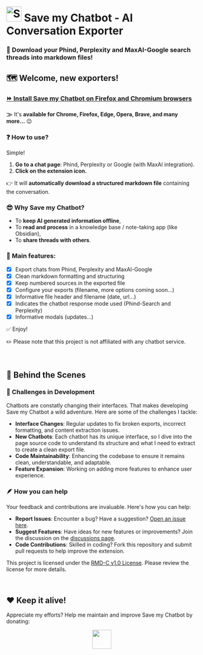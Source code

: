 # <img alt="SaveMyChatbot logo" src="./src/files/icons/icon-128.png" style="width:40px"> Save my Chatbot - AI Conversation Exporter
### 🚀 Download your Phind, Perplexity and MaxAI-Google search threads into markdown files!

## 🗺️ Welcome, new exporters!

<h3>
  <a href="https://save.hugocollin.com/get">⏩ Install Save my Chatbot on Firefox and Chromium browsers</a>
</h3>

&#x2A20; It's **available for Chrome, Firefox, Edge, Opera, Brave, and many more...** 😉

### ❓ How to use?
Simple!
1. **Go to a chat page**: Phind, Perplexity or Google (with MaxAI integration).
2. **Click on the extension icon.**

👉 It will **automatically download a structured markdown file** containing the conversation.

### 😎 Why Save my Chatbot?
- To **keep AI generated information offline**,
- To **read and process** in a knowledge base / note-taking app (like Obsidian),
- To **share threads with others**.

### 🎯 Main features:
- [x] Export chats from Phind, Perplexity and MaxAI-Google
- [x] Clean markdown formatting and structuring
- [x] Keep numbered sources in the exported file
- [x] Configure your exports (filename, more options coming soon...)
- [x] Informative file header and filename (date, url...)
- [x] Indicates the chatbot response mode used (Phind-Search and Perplexity)
- [x] Informative modals (updates...)

✅ Enjoy!

✏️ Please note that this project is not affiliated with any chatbot service.

<br>

## 🚀 Behind the Scenes

### 🤯 Challenges in Development
Chatbots are constatly changing their interfaces. That makes developing Save my Chatbot a wild adventure. Here are some of the challenges I tackle:
- **Interface Changes**: Regular updates to fix broken exports, incorrect formatting, and content extraction issues.
- **New Chatbots**: Each chatbot has its unique interface, so I dive into the page source code to understand its structure and what I need to extract to create a clean export file.
- **Code Maintainability**: Enhancing the codebase to ensure it remains clean, understandable, and adaptable.
- **Feature Expansion**: Working on adding more features to enhance user experience.

### 🪶 How you can help
Your feedback and contributions are invaluable. Here's how you can help:
- **Report Issues**: Encounter a bug? Have a suggestion? [Open an issue here](https://github.com/Hugo-COLLIN/SaveMyPhind-conversation-exporter/issues).
- **Suggest Features**: Have ideas for new features or improvements? Join the discussion on the [discussions page](https://github.com/Hugo-COLLIN/SaveMyPhind-conversation-exporter/discussions).
- **Code Contributions**: Skilled in coding? Fork this repository and submit pull requests to help improve the extension.

This project is licensed under the [RMD-C v1.0 License](LICENSE.txt). Please review the license for more details.

<br>


## ❤️ Keep it alive!
Appreciate my efforts? Help me maintain and improve Save my Chatbot by donating:
<div align="center">
    <a href="https://save.hugocollin.com/support" target="_blank"><img src="https://img.shields.io/badge/PayPal-00457C?style=for-the-badge&logo=paypal&logoColor=white" height="50px"/></a> 
</div>

<!--
## ⬇️ How to install? (detailed)
### Quick install (automatic updates)
Simply go to the store and click on the installation button:
#### [⏩ Install Save my Chatbot on Chrome, Edge, Opera, Brave and other Chromium browsers...](https://chrome.google.com/webstore/detail/agklnagmfeooogcppjccdnoallkhgkod)
#### [⏩ Install Save my Chatbot on Firefox](https://addons.mozilla.org/fr/firefox/addon/save-my-phind)

### Manual install and updates
You can also install it manually following these steps:
- Chromium browsers:
1. On GitHub, click on Releases (in the right side menu), go on the latest version and download the `save-my-phind_x.y.z.crx` file.
2. Go on `chrome://extensions` (or `[yourChromiumBasedBrowser]://extensions`), then enable "Developer mode" (toggle on the top right) and reload the page.
3. Drag and drop the .crx file on the page, then click on "Add extension" in the appearing popup window.

- Firefox:
1. On GitHub, click on Releases (in the right side menu), go on the latest version and download the `save-my-phind_x.y.z.xpi` file.
2. Go on `about:addons`, then click on the gear icon on the top right and select "Install Add-on From File...".
3. Select the .xpi file you just downloaded and click on "Add" in the appearing popup window.
4. Right-click on the extension icon and select "Always allow for www.phind.com / www.perplexity.ai".

✅ You're done!

<br>


What about the community?

If you're a tester, please check this page: [Testers](TESTERS.md)
-->
